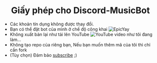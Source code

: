 <h1 align="center">Giấy phép cho Discord-MusicBot</h1>

- Các khoản tín dụng không được thay đổi.
- Bạn có thể đặt bot của mình ở chế độ công khai ![EpicYay](https://cdn.discordapp.com/emojis/825211636171800596.gif?v=1&size=16)
- Không xuất bản lại như tải lên YouTube ![YouTube](https://cdn.discordapp.com/emojis/749289646097432667.png?v=1&size=16) video như tôi đang làm...
- Không tạo repo của riêng bạn, Nếu bạn muốn thêm mã của tôi thì chỉ cần fork
- (Tùy chọn) Đảm bảo [subscribe](https://youtube.com/CodingWithSudhan) ;)
